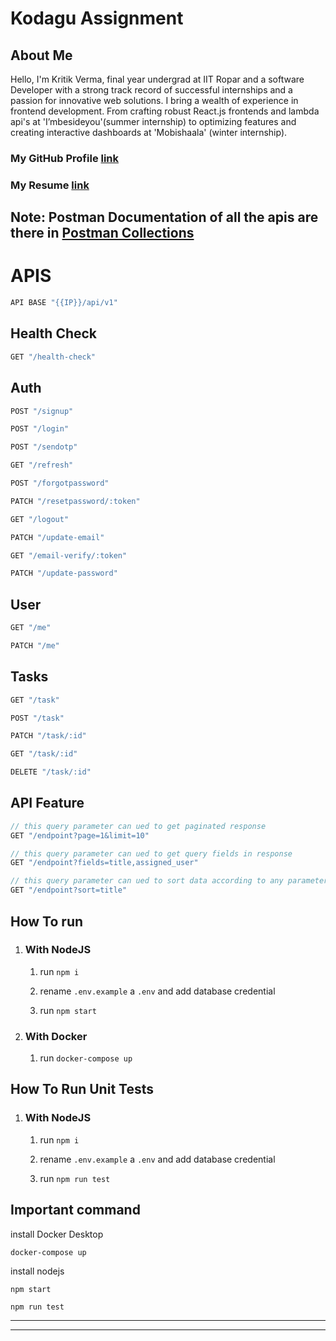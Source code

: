 # Kodagu Assignment

## About Me
Hello, I'm Kritik Verma, final year undergrad at IIT Ropar and a software Developer with a strong track record of successful internships and a passion for innovative web solutions. I bring a wealth of experience in frontend development. From crafting robust React.js frontends and lambda api's at 'I’mbesideyou'(summer internship) to optimizing features and creating interactive dashboards at 'Mobishaala' (winter internship). 

### My GitHub Profile [link](https://github.com/vermakritik222)
### My Resume [link](https://drive.google.com/file/d/1DslqFDd9_shn3MQKMlq0C6mH_uvlSLOf/view?usp=sharing)


## Note: Postman Documentation of all the apis are there in [Postman Collections](./Assignment.postman_collection.json) 

# APIS 
```js 
API BASE "{{IP}}/api/v1"
```

## Health Check 
```js 
GET "/health-check"
```
## Auth
```js 
POST "/signup"

POST "/login"

POST "/sendotp"

GET "/refresh"

POST "/forgotpassword"

PATCH "/resetpassword/:token"

GET "/logout"

PATCH "/update-email"

GET "/email-verify/:token"

PATCH "/update-password"
```

## User 
```js
GET "/me"

PATCH "/me"
```

## Tasks 
```js
GET "/task"

POST "/task"

PATCH "/task/:id"

GET "/task/:id"

DELETE "/task/:id"
```

## API Feature 
```js
// this query parameter can ued to get paginated response
GET "/endpoint?page=1&limit=10"

// this query parameter can ued to get query fields in response
GET "/endpoint?fields=title,assigned_user"

// this query parameter can ued to sort data according to any parameter in response
GET "/endpoint?sort=title"
```
## How To run 
1. ### With NodeJS
   1. run `npm i`

   2. rename `.env.example` a `.env` and add database credential 

   3. run `npm start`

2. ### With Docker
   1. run `docker-compose up`

## How To Run Unit Tests
1. ### With NodeJS
   1. run `npm i`

   2. rename `.env.example` a `.env` and add database credential 

   3. run `npm run test`

## Important command 
install Docker Desktop
```
docker-compose up
```
install nodejs
```
npm start
```
```
npm run test
```

---
---
